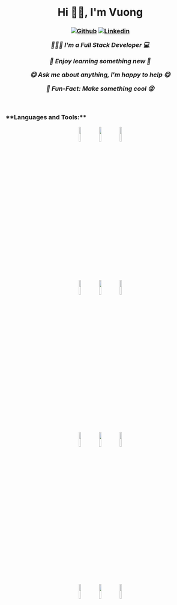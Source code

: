 <h1 align="center">Hi 👋👋, I'm Vuong</h1>
<h3 align="center">
  
[![Github](https://img.shields.io/badge/-Github-000?style=flat&logo=Github&logoColor=white)](https://github.com/lequocvuong1234)
[![Linkedin](https://img.shields.io/badge/-LinkedIn-blue?style=flat&logo=Linkedin&logoColor=white)](https://www.linkedin.com/in/vuong-le-992125178)
 
  <i>👨🏽‍💻 I'm a Full Stack Developer :computer:</i>
  
  <i>🤔 Enjoy learning something new :running:</i>
  
  <i>:yum: Ask me about anything, I'm happy to help :yum:</i>
  
  <i>:speak_no_evil: Fun-Fact: Make something cool :stuck_out_tongue_winking_eye:</i>
  
</h3>
&nbsp;

<h3>**Languages and Tools:** </h3>

<div align="center">
  <code><img width="10%" src="https://www.vectorlogo.zone/logos/javascript/javascript-icon.svg"></code>
  <code><img width="10%" src="https://www.vectorlogo.zone/logos/nodejs/nodejs-icon.svg"></code>
  <code><img width="10%" src="https://www.vectorlogo.zone/logos/reactjs/reactjs-icon.svg"></code>
  <br />

  <br />
  <code><img width="10%" src="https://www.vectorlogo.zone/logos/tailwindcss/tailwindcss-icon.svg"></code>
  <code><img width="10%" src="https://www.vectorlogo.zone/logos/netlifyapp_watercss/netlifyapp_watercss-ar21.svg"></code>
  <code><img width="10%" src="https://www.vectorlogo.zone/logos/w3_html5/w3_html5-icon.svg"></code>
  <br />
  
  <code><img width="10%" src="https://www.vectorlogo.zone/logos/mongodb/mongodb-icon.svg"></code>
  <code><img width="10%" src="https://www.vectorlogo.zone/logos/mysql/mysql-ar21.svg"></code>
  <code><img width="10%" src="https://www.vectorlogo.zone/logos/oracle/oracle-ar21.svg"></code>
  <br/>
  
  <code><img width="10%" src="https://www.vectorlogo.zone/logos/git-scm/git-scm-ar21.svg"></code>
  <code><img width="10%" src="https://www.vectorlogo.zone/logos/json/json-ar21.svg"></code>
  <code><img width="10%" src="https://www.vectorlogo.zone/logos/golang/golang-icon.svg"></code>
  <br/>  
</div>
